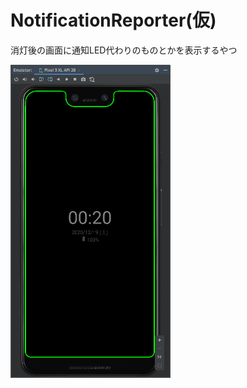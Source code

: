 # NotificationReporter(仮)
消灯後の画面に通知LED代わりのものとかを表示するやつ

<img src="https://raw.githubusercontent.com/suihan74/hugo_files/master/static/images/2020/notification_reporter_ss0.png" width="256"/>
